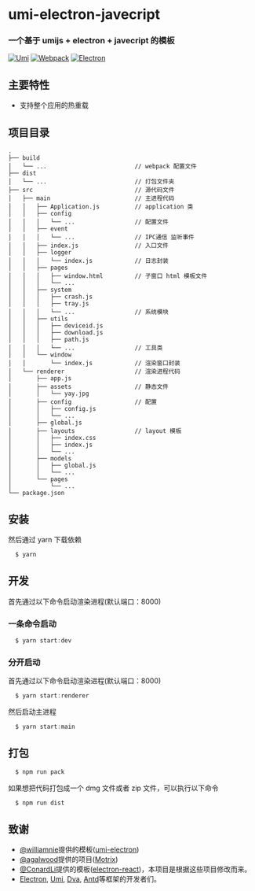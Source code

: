 # umi-electron-javecript

### 一个基于 umijs + electron + javecript 的模板

[![Umi](https://img.souche.com/f2e/a92fc3dfdb4918578861c42bbfcfaf7f.png)](https://umijs.org/)
[![Webpack](https://img.souche.com/f2e/cdc96229f3f9b7068a9b13f7658a9b0e.png)](https://webpack.js.org/)
[![Electron](https://img.souche.com/f2e/4f18b23a82d106ce023cdaf17c6dfd51.png)](https://electronjs.org/)

## 主要特性

- 支持整个应用的热重载

## 项目目录

```
.
├── build
│   └── ...                         // webpack 配置文件
├── dist
│   └── ...                         // 打包文件夹
├── src                             // 源代码文件
│   ├── main                        // 主进程代码
│   │   ├── Application.js          // application 类
│   │   ├── config
│   │   │   └── ...                 // 配置文件
│   │   ├── event
│   │   │   └── ...                 // IPC通信 监听事件
│   │   ├── index.js                // 入口文件
│   │   ├── logger
│   │   │   └── index.js            // 日志封装
│   │   ├── pages
│   │   │   ├── window.html         // 子窗口 html 模板文件
│   │   │   └── ...
│   │   ├── system
│   │   │   ├── crash.js
│   │   │   ├── tray.js
│   │   │   └── ...                 // 系统模块
│   │   ├── utils
│   │   │   ├── deviceid.js
│   │   │   ├── download.js
│   │   │   ├── path.js
│   │   │   └── ...                 // 工具类
│   │   └── window
│   │       └── index.js            // 渲染窗口封装
│   └── renderer                    // 渲染进程代码
│       ├── app.js
│       ├── assets                  // 静态文件
│       │   └── yay.jpg
│       ├── config                  // 配置
│       │   ├── config.js
│       │   └── ...
│       ├── global.js
│       ├── layouts                 // layout 模板
│       │   ├── index.css
│       │   ├── index.js
│       │   └── ...
│       ├── models
│       │   ├── global.js
│       │   └── ...
│       └── pages
│           └── ...
└── package.json
```

## 安装

然后通过 yarn 下载依赖

```javascript
  $ yarn
```

## 开发

首先通过以下命令启动渲染进程(默认端口：8000)

### 一条命令启动

```javascript
  $ yarn start:dev
```

### 分开启动

首先通过以下命令启动渲染进程(默认端口：8000)

```javascript
  $ yarn start:renderer
```

然后启动主进程

```javascript
  $ yarn start:main
```

## 打包

```javascript
  $ npm run pack
```

如果想把代码打包成一个 dmg 文件或者 zip 文件，可以执行以下命令

```javascript
  $ npm run dist
```

## 致谢

- [@williamnie](https://github.com/williamnie)提供的模板([umi-electron](https://github.com/williamnie/umi-electron))
- [@agalwood](https://github.com/agalwood/Motrix)提供的项目([Motrix](https://github.com/agalwood/Motrix))
- [@ConardLi](https://github.com/ConardLi)提供的模板([electron-react](https://github.com/ConardLi/electron-react))，本项目是根据这些项目修改而来。
- [Electron](https://github.com/electron/electron), [Umi](https://github.com/umijs/umi), [Dva](https://github.com/dvajs/dva), [Antd](https://github.com/ant-design/ant-design)等框架的开发者们。
